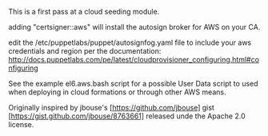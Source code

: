 This is a first pass at a cloud seeding module.

adding "certsigner::aws" will install the autosign broker for AWS on your CA.

edit the /etc/puppetlabs/puppet/autosignfog.yaml file to include your aws credentials and region per the documentation: http://docs.puppetlabs.com/pe/latest/cloudprovisioner_configuring.html#configuring

See the example el6.aws.bash script for a possible User Data script to used when deploying in cloud formations or through other AWS means.

Originally inspired by jbouse's [https://github.com/jbouse] gist [https://gist.github.com/jbouse/8763661] released unde the Apache 2.0 license.
